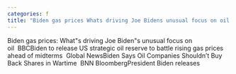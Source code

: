 ```yaml
---
categories: f
title: "Biden gas prices Whats driving Joe Bidens unusual focus on oil  BBC"
---
```

Biden gas prices: What"s driving Joe Biden"s unusual focus on oil&nbsp;&nbsp;BBCBiden to release US strategic oil reserve to battle rising gas prices ahead of midterms&nbsp;&nbsp;Global NewsBiden Says Oil Companies Shouldn’t Buy Back Shares in Wartime&nbsp;&nbsp;BNN BloombergPresident Biden releases